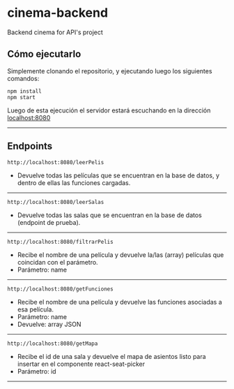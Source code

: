 # cinema-backend
Backend cinema for API's project

## Cómo ejecutarlo

Simplemente clonando el repositorio, y ejecutando luego los siguientes comandos:

```
npm install
npm start
```

Luego de esta ejecución el servidor estará escuchando en la dirección [localhost:8080](localhost:8080)

***

## Endpoints

```
http://localhost:8080/leerPelis
```

- Devuelve todas las películas que se encuentran en la base de datos, y dentro de ellas las funciones cargadas.

***

```
http://localhost:8080/leerSalas
```

- Devuelve todas las salas que se encuentran en la base de datos (endpoint de prueba).

***

```
http://localhost:8080/filtrarPelis
```

- Recibe el nombre de una película y devuelve la/las (array) películas que coincidan con el parámetro.
- Parámetro: name

***

```
http://localhost:8080/getFunciones
```

- Recibe el nombre de una película y devuelve las funciones asociadas a esa película.
- Parámetro: name
- Devuelve: array JSON

***

```
http://localhost:8080/getMapa
```

- Recibe el id de una sala y devuelve el mapa de asientos listo para insertar en el componente react-seat-picker
- Parámetro: id

***
